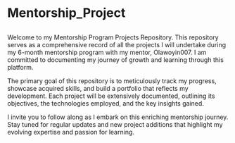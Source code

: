 # Mentorship_Project 

## 
Welcome to my Mentorship Program Projects Repository. This repository serves as a comprehensive record of all the projects I will undertake during my 6-month mentorship program with my mentor, Olawoyin007. I am committed to documenting my journey of growth and learning through this platform.

The primary goal of this repository is to meticulously track my progress, showcase acquired skills, and build a portfolio that reflects my development. Each project will be extensively documented, outlining its objectives, the technologies employed, and the key insights gained.

I invite you to follow along as I embark on this enriching mentorship journey. Stay tuned for regular updates and new project additions that highlight my evolving expertise and passion for learning.
